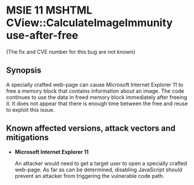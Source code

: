 MSIE 11 MSHTML CView::CalculateImageImmunity use-after-free
===========================================================
(The fix and CVE number for this bug are not known)

Synopsis
--------
A specially crafted web-page can cause Microsoft Internet Explorer 11 to free
a memory block that contains information about an image. The code continues
to use the data in freed memory block immediately after freeing it. It does not
appear that there is enough time between the free and reuse to exploit this
issue.

Known affected versions, attack vectors and mitigations
-------------------------------------------------------
+ **Microsoft Internet Explorer 11**

  An attacker would need to get a target user to open a specially crafted
  web-page. As far as can be determined, disabling JavaScript should prevent an
  attacker from triggering the vulnerable code path.
